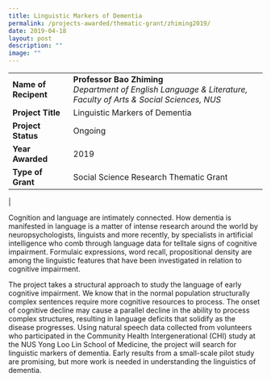 ```yaml
---
title: Linguistic Markers of Dementia
permalink: /projects-awarded/thematic-grant/zhiming2019/
date: 2019-04-18
layout: post
description: ""
image: ""
---
```

|  |  |
|---|---|
| **Name of Recipent** | **Professor Bao Zhiming**<br>_Department of English Language &amp; Literature, Faculty of Arts &amp; Social Sciences, NUS_ |
| **Project Title** | Linguistic Markers of Dementia |
| **Project Status** | Ongoing |
| **Year Awarded** | 2019 |
| **Type of Grant** | Social Science Research Thematic Grant |
|

Cognition and language are intimately connected. How dementia is manifested in language is a matter of intense research around the world by neuropsychologists, linguists and more recently, by specialists in artificial intelligence who comb through language data for telltale signs of cognitive impairment. Formulaic expressions, word recall, propositional density are among the linguistic features that have been investigated in relation to cognitive impairment.

The project takes a structural approach to study the language of early cognitive impairment. We know that in the normal population structurally complex sentences require more cognitive resources to process. The onset of cognitive decline may cause a parallel decline in the ability to process complex structures, resulting in language deficits that solidify as the disease progresses. Using natural speech data collected from volunteers who participated in the Community Health Intergenerational (CHI) study at the NUS Yong Loo Lin School of Medicine, the project will search for linguistic markers of dementia. Early results from a small-scale pilot study are promising, but more work is needed in understanding the linguistics of dementia.